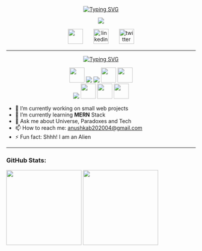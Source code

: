 <!-- My name and brief -->
<p align="center">
 <a href="https://git.io/typing-svg"><img src="https://readme-typing-svg.demolab.com?font=Fira+Code&size=30&pause=1000&color=f75c7e&center=true&repeat=false&width=435&lines=Anushka+Bhowmick" alt="Typing SVG" /></a>
  
</p>
<p align="center">
  <a href="https://github.com/Anushka-Bhowmick/readme-typing-svg">
    <img src="https://readme-typing-svg.demolab.com/?lines=Full-Stack%20Web%20Developer;Open%20Source%20Enthusiast;Always%20learning%20new%20Stuffs&font=Fira%20Code&center=true&width=440&height=45&color=f75c7e&vCenter=true&pause=1000&size=22" /></a>
</p>

<!-- Social icons section -->
<p align="center">
  <a href="https://github.com/Anushka-Bhowmick"><img src='https://w7.pngwing.com/pngs/652/164/png-transparent-github-computer-icons-directory-software-repository-github-white-cat-like-mammal-carnivoran-thumbnail.png' height='40' /></a> 
   &#8287;&#8287;&#8287;&#8287;&#8287;
  <a href="https://www.linkedin.com/in/anushkabhowmick/"><img src='https://w7.pngwing.com/pngs/887/616/png-transparent-linkedin-icon-linkedin-text-rectangle-logo-thumbnail.png' alt='linkedin' height='40'/></a>
   &#8287;&#8287;&#8287;&#8287;&#8287;
   <a href="https://twitter.com/@Anushkalien"><img src='https://pbs.twimg.com/media/F2KSvaPWAAExbtM?format=png&name=small' alt='twitter' height='40'/></a>
</p>
<hr>


<!-- Skills -->
<p align="center">
 <a href="https://git.io/typing-svg"><img src="https://readme-typing-svg.demolab.com?font=Fira+Code&size=30&pause=1000&color=F7F7F7FF&center=true&repeat=false&width=435&lines=--Skills--" alt="Typing SVG" /></a>
</p>
<p align="center">
  <img src="https://cdn.svgporn.com/logos/react.svg" height='40'/>
  <img src="https://img.shields.io/badge/html5%20-%23E34F26.svg?&style=for-the-badge&logo=html5&logoColor=white"/> 
  <img src="https://img.shields.io/badge/css3%20-%231572B6.svg?&style=for-the-badge&logo=css3&logoColor=white"/>
  <img src="https://cdn.svgporn.com/logos/nodejs-icon.svg" height='40'/>
  <img src="https://cdn.svgporn.com/logos/javascript.svg" height='40'/><br>
  <img src="https://img.shields.io/badge/git%20-%23F05033.svg?&style=for-the-badge&logo=git&logoColor=white"/> 
  <img src="https://cdn.svgporn.com/logos/java.svg" height='40'/>
  <img src="https://cdn.svgporn.com/logos/python.svg" height='40'/>
  <img src="https://cdn.svgporn.com/logos/c-plusplus.svg" height='40'/>
</p>


- 🔭 I’m currently working on small web projects 
- 🌱 I’m currently learning **MERN** Stack 
- 💬 Ask me about Universe, Paradoxes and Tech 
- 📫 How to reach me: anushkab202004@gmail.com 
- ⚡ Fun fact: Shhh! I am an Alien 

<hr>

### GitHub Stats:

<img height=200 align="center" src="https://github-readme-stats.vercel.app/api?username=Anushka-Bhowmick&show_icons=true&rank_icon=github&theme=neon&card_width=320" />
<img height=200 align="center" src="https://github-readme-stats.vercel.app/api/top-langs?username=Anushka-Bhowmick&layout=compact&show_icons=true&theme=neon&langs_count=8&card_width=320&locale=en" />
